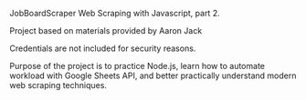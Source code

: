 JobBoardScraper
Web Scraping with Javascript, part 2.

Project based on materials provided by Aaron Jack

Credentials are not included for security reasons.

Purpose of the project is to practice Node.js, learn how to automate workload with Google Sheets API, and better practically understand modern web scraping techniques.
